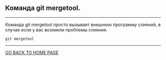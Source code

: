 ## Команда git mergetool.
---
Команда git mergetool просто вызывает внешнюю программу слияний, в случае если у вас возникли проблемы слияния.
```bash=
git mergetool 
```
---
[GO BACK TO HOME PAGE](readme.md)